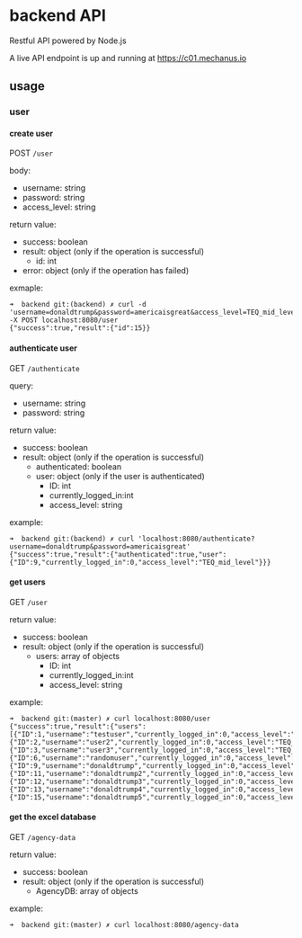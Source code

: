 # backend API
Restful API powered by Node.js

A live API endpoint is up and running at https://c01.mechanus.io

## usage

### user
#### create user
POST `/user`

body:
- username: string
- password: string
- access_level: string

return value:
- success: boolean
- result: object (only if the operation is successful)
  - id: int
- error: object (only if the operation has failed)

exmaple:
```
➜  backend git:(backend) ✗ curl -d 'username=donaldtrump&password=americaisgreat&access_level=TEQ_mid_level' -X POST localhost:8080/user
{"success":true,"result":{"id":15}}
```

#### authenticate user

GET `/authenticate`

query:
- username: string
- password: string

return value:
- success: boolean
- result: object (only if the operation is successful)
  - authenticated: boolean
  - user: object (only if the user is authenticated)
    - ID: int
    - currently_logged_in:int
    - access_level: string

example:
```
➜  backend git:(backend) ✗ curl 'localhost:8080/authenticate?username=donaldtrump&password=americaisgreat'
{"success":true,"result":{"authenticated":true,"user":{"ID":9,"currently_logged_in":0,"access_level":"TEQ_mid_level"}}}
```

#### get users
GET `/user`

return value:
- success: boolean
- result: object (only if the operation is successful)
  - users: array of objects
    - ID: int
    - currently_logged_in:int
    - access_level: string

example:
```
➜  backend git:(master) ✗ curl localhost:8080/user
{"success":true,"result":{"users":[{"ID":1,"username":"testuser","currently_logged_in":0,"access_level":"TEQ_high_level"},{"ID":2,"username":"user2","currently_logged_in":0,"access_level":"TEQ_low_level"},{"ID":3,"username":"user3","currently_logged_in":0,"access_level":"TEQ_low_level"},{"ID":6,"username":"randomuser","currently_logged_in":0,"access_level":"TEQ_mid_level"},{"ID":9,"username":"donaldtrump","currently_logged_in":0,"access_level":"TEQ_mid_level"},{"ID":11,"username":"donaldtrump2","currently_logged_in":0,"access_level":"TEQ_mid_level"},{"ID":12,"username":"donaldtrump3","currently_logged_in":0,"access_level":"TEQ_mid_level"},{"ID":13,"username":"donaldtrump4","currently_logged_in":0,"access_level":"TEQ_mid_level"},{"ID":15,"username":"donaldtrump5","currently_logged_in":0,"access_level":"TEQ_mid_level"}]}}
```

#### get the excel database
GET `/agency-data`

return value:
- success: boolean
- result: object (only if the operation is successful)
  - AgencyDB: array of objects

example:
```
➜  backend git:(master) ✗ curl localhost:8080/agency-data

```
